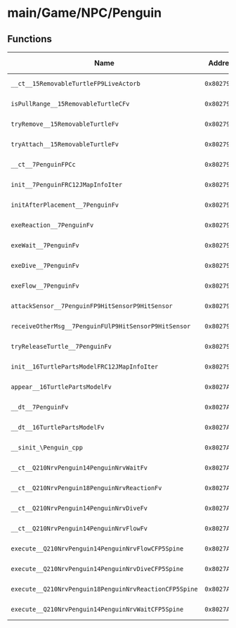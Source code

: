 # main/Game/NPC/Penguin

## Functions

| Name | Address | Match % |
|------|---------|---------|
| `__ct__15RemovableTurtleFP9LiveActorb` | `0x802793D0` | :x: (0.0%) |
| `isPullRange__15RemovableTurtleCFv` | `0x80279564` | :x: (0.0%) |
| `tryRemove__15RemovableTurtleFv` | `0x80279570` | :x: (0.0%) |
| `tryAttach__15RemovableTurtleFv` | `0x802795F0` | :x: (0.0%) |
| `__ct__7PenguinFPCc` | `0x80279648` | :x: (0.0%) |
| `init__7PenguinFRC12JMapInfoIter` | `0x80279694` | :x: (0.0%) |
| `initAfterPlacement__7PenguinFv` | `0x80279A74` | :x: (0.0%) |
| `exeReaction__7PenguinFv` | `0x80279B88` | :x: (0.0%) |
| `exeWait__7PenguinFv` | `0x80279C60` | :x: (0.0%) |
| `exeDive__7PenguinFv` | `0x80279D70` | :x: (0.0%) |
| `exeFlow__7PenguinFv` | `0x80279DEC` | :x: (0.0%) |
| `attackSensor__7PenguinFP9HitSensorP9HitSensor` | `0x80279E88` | :x: (0.0%) |
| `receiveOtherMsg__7PenguinFUlP9HitSensorP9HitSensor` | `0x80279EE8` | :x: (0.0%) |
| `tryReleaseTurtle__7PenguinFv` | `0x80279F3C` | :x: (0.0%) |
| `init__16TurtlePartsModelFRC12JMapInfoIter` | `0x80279FC0` | :x: (0.0%) |
| `appear__16TurtlePartsModelFv` | `0x8027A028` | :x: (0.0%) |
| `__dt__7PenguinFv` | `0x8027A074` | :x: (0.0%) |
| `__dt__16TurtlePartsModelFv` | `0x8027A0CC` | :x: (0.0%) |
| `__sinit_\Penguin_cpp` | `0x8027A124` | :x: (0.0%) |
| `__ct__Q210NrvPenguin14PenguinNrvWaitFv` | `0x8027A160` | :x: (0.0%) |
| `__ct__Q210NrvPenguin18PenguinNrvReactionFv` | `0x8027A170` | :x: (0.0%) |
| `__ct__Q210NrvPenguin14PenguinNrvDiveFv` | `0x8027A180` | :x: (0.0%) |
| `__ct__Q210NrvPenguin14PenguinNrvFlowFv` | `0x8027A190` | :x: (0.0%) |
| `execute__Q210NrvPenguin14PenguinNrvFlowCFP5Spine` | `0x8027A1A0` | :x: (0.0%) |
| `execute__Q210NrvPenguin14PenguinNrvDiveCFP5Spine` | `0x8027A1A8` | :x: (0.0%) |
| `execute__Q210NrvPenguin18PenguinNrvReactionCFP5Spine` | `0x8027A1B0` | :x: (0.0%) |
| `execute__Q210NrvPenguin14PenguinNrvWaitCFP5Spine` | `0x8027A1B8` | :x: (0.0%) |